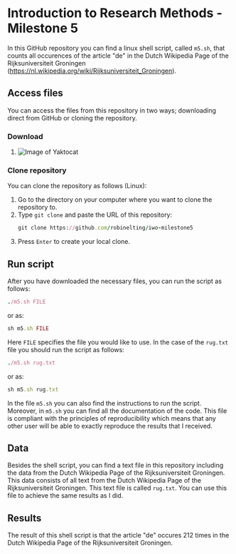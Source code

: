 # Introduction to Research Methods - Milestone 5

In this GitHub repository you can find a linux shell script, called `m5.sh`, that counts all occurences of the article "de" in the Dutch Wikipedia Page of the Rijksuniversiteit Groningen (https://nl.wikipedia.org/wiki/Rijksuniversiteit_Groningen).

## Access files
You can access the files from this repository in two ways; downloading direct from GitHub or cloning the repository.

### Download
1. ![Image of Yaktocat](https://imgur.com/UWFOj1u)
### Clone repository
You can clone the repository as follows (Linux):
1. Go to the directory on your computer where you want to clone the repository to.
2. Type ```git clone``` and paste the URL of this repository:
   ```ruby
   git clone https://github.com/robinelting/iwo-milestone5
   ```
3. Press `Enter` to create your local clone.

## Run script
After you have downloaded the necessary files, you can run the script as follows:
```ruby
./m5.sh FILE
```
or as:
```ruby
sh m5.sh FILE
```
Here `FILE` specifies the file you would like to use. In the case of the `rug.txt` file you should run the script as follows:
```ruby
./m5.sh rug.txt
```
or as:
```ruby
sh m5.sh rug.txt
```
In the file `m5.sh` you can also find the instructions to run the script. Moreover, in `m5.sh` you can find all the documentation of the code.
This file is compliant with the principles of reproducibility which means that any other user will be able to exactly reproduce the results that I received.

## Data
Besides the shell script, you can find a text file in this repository including the data from the Dutch Wikipedia Page of the Rijksuniversiteit Groningen. This data consists of all text from the Dutch Wikipedia Page of the Rijksuniversiteit Groningen. This text file is called `rug.txt`. You can use this file to achieve the same results as I did.

## Results
The result of this shell script is that the article "de" occures 212 times in the Dutch Wikipedia Page of the Rijksuniversiteit Groningen.
